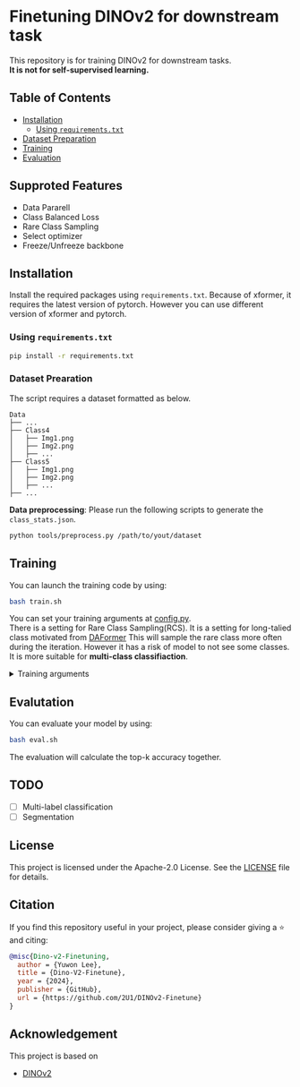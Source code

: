 # Finetuning DINOv2 for downstream task

This repository is for training DINOv2 for downstream tasks.<br>
**It is not for self-supervised learning.**

## Table of Contents

- [Installation](#installation)
  - [Using `requirements.txt`](#using-requirements.txt)
- [Dataset Preparation](#dataset-preparation)
- [Training](#training)
- [Evaluation](#evaluation)

## Supproted Features

- Data Pararell
- Class Balanced Loss
- Rare Class Sampling
- Select optimizer
- Freeze/Unfreeze backbone

## Installation

Install the required packages using `requirements.txt`.
Because of xformer, it requires the latest version of pytorch. However you can use different version of xformer and pytorch.

### Using `requirements.txt`

```bash
pip install -r requirements.txt
```

### Dataset Prearation

The script requires a dataset formatted as below.

```
Data
├── ...
├── Class4
│   ├── Img1.png
│   ├── Img2.png
│   ├── ...
├── Class5
│   ├── Img1.png
│   ├── Img2.png
│   ├── ...
├── ...
```

**Data preprocessing**: Please run the following scripts to generate the `class_stats.json`.

```bash
python tools/preprocess.py /path/to/yout/dataset
```

## Training

You can launch the training code by using:

```bash
bash train.sh
```

You can set your training arguments at [config.py](./configs/config.py).<br>
There is a setting for Rare Class Sampling(RCS). It is a setting for long-talied class motivated from [DAFormer](https://github.com/lhoyer/DAFormer)
This will sample the rare class more often during the iteration. However it has a risk of model to not see some classes.
It is more suitable for **multi-class classifiaction**.

<details>
<summary>Training arguments</summary>

- `batch_per_gpu` (int): Number of samples per GPU in each forward step (default: 16).
- `num_gpu` (int): Number of GPUs used for training (default: 1).
- `resize` (tuple): The size to which input images are resized (default: (224, 224)).
- `mean` (list): Mean normalization values for each channel in RGB format (default: [0.485, 0.456, 0.406]).
- `std` (list): Standard deviation normalization values for each channel in RGB format (default: [0.229, 0.224, 0.225]).
- `optimizer` (dict): Optimizer settings.
  - `type`: Optimizer type (default: 'SGD').
  - `params`: Additional optimizer parameters, such as momentum (default: 0.9).
  - `learning_rate`: Learning rates for different parts of the model.
    - `head_lr`: Learning rate for the head (default: 1e-3).
    - `backbone_lr`: Learning rate for the backbone (default: 1e-6).
- `scheduler` (dict): Learning rate scheduler settings.
  - `type`: Scheduler type (default: 'linear').
  - `params`: Additional scheduler parameters like warmup ratio (default: 0.03).
- `do_eval` (bool): Whether to perform evaluation during training (default: False).
- `num_train_epoch` (int): Number of epochs for training (default: 100).
- `model` (dict): Model architecture settings.
  - `backbone`: Backbone model type (default: 'dinov2_l').
  - `head`: Classification head type (default: 'single').
  - `num_classes`: Number of output classes (default: 3).
  - `freeze_backbone`: Whether to freeze the backbone during training (default: False).
- `loss` (dict): Loss function settings.
  - `loss_type`: Type of loss function (default: 'CE_loss').
  - `beta`: Beta parameter for class-balanced loss (default: None).
  - `gamma`: Gamma parameter for focal loss (default: None).
- `dataset` (dict): Dataset paths.
  - `train`: Training dataset settings.
    - `data_root`: Root directory of the training dataset.
  - `eval`: Evaluation dataset settings.
    - `data_root`: Root directory of the evaluation dataset.
- `max_checkpoint` (int): Maximum number of checkpoints to keep (default: 1).

**Note:** The backbone learning rate is often set to be much smaller than the head learning rate to prevent overfitting the pretrained layers.

</details>

## Evalutation

You can evaluate your model by using:

```bash
bash eval.sh
```

The evaluation will calculate the top-k accuracy together.

## TODO

- [ ] Multi-label classification
- [ ] Segmentation

## License

This project is licensed under the Apache-2.0 License. See the [LICENSE](LICENSE) file for details.

## Citation

If you find this repository useful in your project, please consider giving a :star: and citing:

```bibtex
@misc{Dino-v2-Finetuning,
  author = {Yuwon Lee},
  title = {Dino-V2-Finetune},
  year = {2024},
  publisher = {GitHub},
  url = {https://github.com/2U1/DINOv2-Finetune}
}
```

## Acknowledgement

This project is based on

- [DINOv2](https://github.com/facebookresearch/dinov2)
